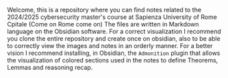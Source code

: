 Welcome, this is a repository where you can find notes related to the 2024/2025 cybersecurity master's course at Sapienza University of Rome Cpitale (Come on Rome come on) The files are written in Markdown language on the Obsidian software. For a correct visualization I recommend you clone the entire repository and create once on obsidian, also to be able to correctly view the images and notes in an orderly manner.
For a better vision I recommend installing, in Obsidian, the `Admonition` plugin that allows the visualization of colored sections used in the notes to define Theorems, Lemmas and reasoning recap.
